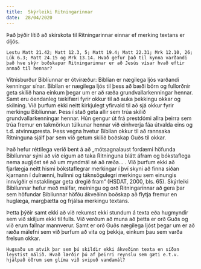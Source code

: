 ```yaml
---
title:  Skýrleiki Ritningarinnar
date:  28/04/2020
---
```


Það þýðir lítið að skírskota til Ritningarinnar einnar ef merking textans er óljós.

`Lestu Matt 21.42; Matt 12.3, 5; Matt 19.4; Matt 22.31; Mrk 12.10, 26; Lúk 6.3; Matt 24.15 og Mrk 13.14. Hvað gefur það til kynna varðandi það hve skýr boðskapur Ritningarinnar er að Jesús vísar hvað eftir annað til hennar?`

Vitnisburður Biblíunnar er ótvíræður: Biblían er nægilega ljós varðandi kenningar sínar. Biblían er nægilega ljós til þess að bæði börn og fullorðnir geta skilið hana einkum þegar um er að ræða grundvallarkenningar hennar. Samt eru óendanleg tækifæri fyrir okkur til að auka þekkingu okkar og skilning. Við þurfum ekki neitt kirkjulegt yfirvald til að sjá okkur fyrir merkingu Biblíunnar. Þess í stað geta allir sem trúa skilið grundvallarkenningar hennar. Hún gengur út frá prestdómi allra þeirra sem trúa fremur en takmörkun túlkunar hennar við einhverja fáa útvalda eins og t.d. atvinnupresta. Þess vegna hvetur Biblían okkur til að rannsaka Ritninguna sjálf þar sem við getum skilið boðskap Guðs til okkar.

Það hefur réttilega verið bent á að „mótsagnalaust fordæmi höfunda Biblíunnar sýni að við eigum að taka Ritninguna blátt áfram og bókstaflega nema augljóst sé að um myndmál sé að ræða… . Við þurfum ekki að fjarlægja neitt hismi bókstaflegrar merkingar í því skyni að finna síðan kjarnann í dulrænni, hulinni og táknsögulegri merkingu sem einungis innvígðir einstaklingar geta dregið fram“ (HSDAT, 2000, bls. 65). Skýrleiki Biblíunnar hefur með málfar, meiningu og orð Ritningarinnar að gera þar sem höfundar Biblíunnar höfðu ákveðinn boðskap að flytja fremur en huglæga, margþætta og frjálsa merkingu textans.

Þetta þýðir samt ekki að við rekumst ekki stundum á texta eða hugmyndir sem við skiljum ekki til fulls. Við verðum að muna að þetta er orð Guðs og við erum fallnar mannverur. Samt er orð Guðs nægilega ljóst þegar um er að ræða málefni sem við þurfum að vita og þekkja, einkum þau sem varða frelsun okkar.

`Hugsaðu um atvik þar sem þú skildir ekki ákveðinn texta en síðan leystist málið. Hvað lærðir þú af þeirri reynslu sem gæti e.t.v. hjálpað öðrum sem glíma við svipuð vandamál?`